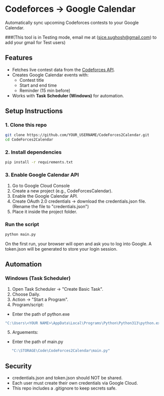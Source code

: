 # Codeforces → Google Calendar
Automatically sync upcoming Codeforces contests to your Google Calendar.

###(This tool is in Testing mode, email me at (sjce.sughosh@gmail.com) to add your gmail for Test users)
## Features
- Fetches live contest data from the [Codeforces API](https://codeforces.com/api).
- Creates Google Calendar events with:
  - Contest title
  - Start and end time
  - Reminder (15 min before)
- Works with **Task Scheduler (Windows)** for automation.
## Setup Instructions

### 1️. Clone this repo
```bash
git clone https://github.com/YOUR_USERNAME/CodeForces2Calendar.git
cd CodeForces2Calendar
```
### 2. Install dependencies
```bash
pip install -r requirements.txt
```
### 3. Enable Google Calendar API
1. Go to Google Cloud Console
2. Create a new project (e.g., CodeForcesCalendar).
3. Enable the Google Calendar API.
4. Create OAuth 2.0 credentials → download the credentials.json file. (Rename the file to "credentials.json")
5. Place it inside the project folder.

### Run the script
```bash
python main.py
```
On the first run, your browser will open and ask you to log into Google.
A token.json will be generated to store your login session.

## Automation
### Windows (Task Scheduler)
1. Open Task Scheduler → "Create Basic Task".
2. Choose Daily.
3. Action → "Start a Program".
4. Program/script:
- Enter the path of python.exe
```bash
"C:\Users\<YOUR NAME>\AppData\Local\Programs\Python\Python313\python.exe"
```
5. Arguements:
- Enter the path of main.py
```bash
   "C:\STORAGE\Code\CodeForces2Calendar\main.py"
```

## Security
- credentials.json and token.json should NOT be shared.
- Each user must create their own credentials via Google Cloud.
- This repo includes a .gitignore to keep secrets safe.
